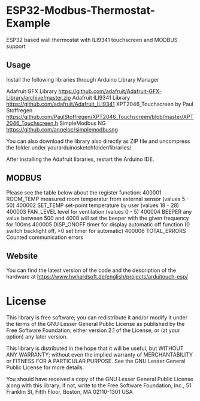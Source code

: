 # ESP32-Modbus-Thermostat-Example
ESP32 based wall thermostat with ILI9341 touchscreen and MODBUS support 

## Usage

Install the following libraries through Arduino Library Manager

Adafruit GFX Library https://github.com/adafruit/Adafruit-GFX-Library/archive/master.zip
Adafruit ILI9341 Library https://github.com/adafruit/Adafruit_ILI9341
XPT2046_Touchscreen by Paul Stoffregen https://github.com/PaulStoffregen/XPT2046_Touchscreen/blob/master/XPT2046_Touchscreen.h 
SimpleModbus NG https://github.com/angeloc/simplemodbusng

You can also download the library also directly as ZIP file and uncompress the folder under yourarduinosketchfolder/libraries/   

After installing the Adafruit libraries, restart the Arduino IDE. 

## MODBUS

Please see the table below about the register function:
400001  ROOM_TEMP     measured room temperatur from external sensor (values 5 - 50) 
400002  SET_TEMP      set-point temperature by user (values 18 - 28) 
400003  FAN_LEVEL     level for ventilation (values 0 - 5) 
400004  BEEPER        any value between 500 and 4000 will set the beeper with the given frequency for 100ms 
400005  DISP_ONOFF    timer for display automatic off function (0 switch backlight off, >0 set timer for automatic) 
400006  TOTAL_ERRORS  Counted communication errors


## Website

You can find the latest version of the code and the description of the hardware at
https://www.hwhardsoft.de/english/projects/arduitouch-esp/

# License

This library is free software; you can redistribute it and/or
modify it under the terms of the GNU Lesser General Public
License as published by the Free Software Foundation; either
version 2.1 of the License, or (at your option) any later version.

This library is distributed in the hope that it will be useful,
but WITHOUT ANY WARRANTY; without even the implied warranty of
MERCHANTABILITY or FITNESS FOR A PARTICULAR PURPOSE.  See the GNU
Lesser General Public License for more details.

You should have received a copy of the GNU Lesser General Public
License along with this library; if not, write to the Free Software
Foundation, Inc., 51 Franklin St, Fifth Floor, Boston, MA  02110-1301  USA 

